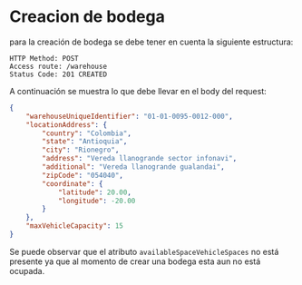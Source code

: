 # Creacion de bodega

para la creación de bodega se debe tener en cuenta la siguiente estructura:

```
HTTP Method: POST
Access route: /warehouse
Status Code: 201 CREATED
```

A continuación se muestra lo que debe llevar en el body del request:

```json
{
    "warehouseUniqueIdentifier": "01-01-0095-0012-000",
    "locationAddress": {
        "country": "Colombia",
        "state": "Antioquia",
        "city": "Rionegro",
        "address": "Vereda llanogrande sector infonavi",
        "additional": "Vereda llanogrande gualandai",
        "zipCode": "054040",
        "coordinate": {
            "latitude": 20.00,
            "longitude": -20.00
        }
    },
    "maxVehicleCapacity": 15
}
```

Se puede observar que el atributo ``` availableSpaceVehicleSpaces ``` no está presente ya que al momento de crear una bodega esta aun no está ocupada.